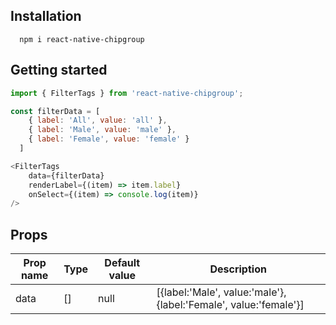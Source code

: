## Installation

```
  npm i react-native-chipgroup
```

## Getting started

```JavaScript
import { FilterTags } from 'react-native-chipgroup';

const filterData = [
    { label: 'All', value: 'all' },
    { label: 'Male', value: 'male' },
    { label: 'Female', value: 'female' }
  ]

<FilterTags
    data={filterData}
    renderLabel={(item) => item.label}
    onSelect={(item) => console.log(item)}
/>
```

## Props

| Prop name        | Type             | Default value                          | Description                                                                                                                                                             |
| ---------------- | ---------------- | -------------------------------------- | -------------------------------------------------------------------------------------------------------------------------------------------------------------------------------------------------------------- |
| data | [] | null | [{label:'Male', value:'male'}, {label:'Female', value:'female'}]